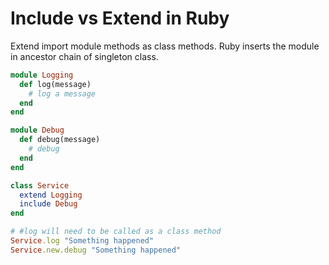 # Include vs Extend in Ruby

Extend import module methods as class methods.
Ruby inserts the module in ancestor chain of
singleton class.

```ruby
module Logging
  def log(message)
    # log a message
  end
end

module Debug
  def debug(message)
    # debug
  end
end

class Service
  extend Logging
  include Debug
end

# #log will need to be called as a class method
Service.log "Something happened"
Service.new.debug "Something happened"
```